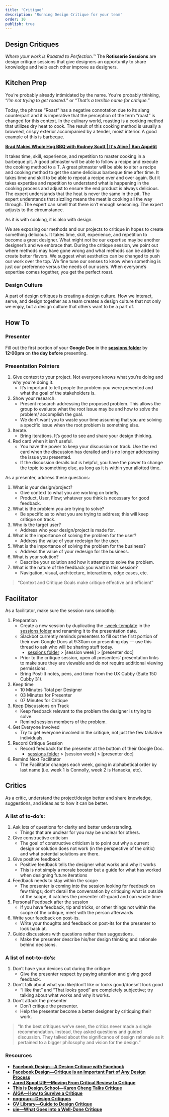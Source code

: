```yaml
---
title: 'Critique'
description: 'Running Design Critique for your team'
order: 10
publish: true
---
```


## Design Critiques

_Where your work is Roasted to Perfection.™️_
The **Rotisserie Sessions** are design critique sessions that give designers an opportunity to share knowledge and help each other improve as designers.

## Kitchen Prep

You’re probably already intimidated by the name. You’re probably thinking, “_I’m not trying to get roasted._” or “_That’s a terrible name for critique.”_

Today, the phrase “Roast” has a negative connotation due to its slang counterpart and it is imperative that the perception of the term “roast” is changed for this context. In the culinary world, roasting is a cooking method that utilizes dry heat to cook. The result of this cooking method is usually a browned, crispy exterior accompanied by a tender, moist interior. A good example of this is barbeque.

**[Brad Makes Whole Hog BBQ with Rodney Scott | It's Alive | Bon Appétit](https://www.youtube.com/watch?v=v0e9MS26QmA)**

It takes time, skill, experience, and repetition to master cooking in a barbeque pit. A good pitmaster will be able to follow a recipe and execute the cooking method to a T. A great pitmaster will be able to alter a recipe and cooking method to get the same delicious barbeque time after time. It takes time and skill to be able to repeat a recipe over and over again. But it takes expertise and repetition to understand what is happening in the cooking process and adjust to ensure the end product is always delicious. The expert understands that the heat is never the same in the pit. The expert understands that sizzling means the meat is cooking all the way through. The expert can smell that there isn’t enough seasoning. The expert adjusts to the circumstance.

As it is with cooking, it is also with design.

We are exposing our methods and our projects to critique in hopes to create something delicious. It takes time, skill, experience, and repetition to become a great designer. What might not be our expertise may be another designer’s and we embrace that. During the critique session, we point out where methods may have gone wrong and what methods can be added to create better flavors. We suggest what aesthetics can be changed to push our work over the top. We fine tune our senses to know when something is just our preference versus the needs of our users. When everyone’s expertise comes together, you get the perfect roast.

### Design Culture

A part of design critiques is creating a design culture. How we interact, serve, and design together as a team creates a design culture that not only we enjoy, but a design culture that others want to be a part of.

## How To

### Presenter

Fill out the first portion of your **Google Doc** in the **[sessions folder](https://drive.google.com/open?id=116aLZ08AySaz6hKS7CZsKgjD1jzAsnl5)** by **12:00pm** on **the day before** presenting.

### Presentation Pointers

1. Give context to your project. Not everyone knows what you’re doing and why you’re doing it.
    - It’s important to tell people the problem you were presented and what the goal of the stakeholders is.
1. Show your research.
    - Present research addressing the proposed problem. This allows the group to evaluate what the root issue may be and how to solve the problem/ accomplish the goal.
    - We don’t want you to waste your time assuming that you are solving a specific issue when the root problem is something else.
1. Iterate.
    - Bring iterations. It’s good to see and share your design thinking.
1. Red card when it isn’t useful.
    - You have the power to keep your discussion on track. Use the red card when the discussion has derailed and is no longer addressing the issue you presented.
    - If the discussion derails but is helpful, you have the power to change the topic to something else, as long as it is within your allotted time.

As a presenter, address these questions:

1. What is your design/project?
    - Give context to what you are working on briefly.
    - Product, User, Flow; whatever you think is necessary for good feedback.
1. What is the problem you are trying to solve?
    - Be specific as to what you are trying to address; this will keep critique on track.
1. Who is the target user?
    - Address who your design/project is made for.
1. What is the importance of solving the problem for the user?
    - Address the value of your redesign for the user.
1. What is the importance of solving the problem for the business?
    - Address the value of your redesign for the business.
1. What is your solution?
    - Describe your solution and how it attempts to solve the problem.
1. What is the nature of the feedback you want in this session?
    - Navigation, visual, architecture, interactions, edge cases, etc.

> “Context and Critique Goals make critique effective and efficient”

## Facilitator

As a facilitator, make sure the session runs smoothly:

1.  Preparation
    -   Create a new session by duplicating the [-week-template](https://drive.google.com/open?id=1vCvNwEVjFPHbFJ4P2EOgJCWkAOG_bi4b) in the [sessions folder](https://drive.google.com/open?id=116aLZ08AySaz6hKS7CZsKgjD1jzAsnl5) and renaming it to the presentation date.
    -   Slackbot currently reminds presenters to fill out the first portion of their own Google Docs at 9:30am on presenting day — use this thread to ask who will be sharing stuff today.
        -   [sessions folder](https://drive.google.com/open?id=116aLZ08AySaz6hKS7CZsKgjD1jzAsnl5) > [session week] > [presenter doc]
    -   Prior to the critique session, open all presenters’ presentation links to make sure they are viewable and do not require additional viewing permissions.
    -   Bring Post-It notes, pens, and timer from the UX Cubby (Suite 150 Cubby 31).
1.  Keep time
    -   10 Minutes Total per Designer
    -   03 Minutes for Presenter
    -   07 Minutes for Critique
1.  Keep Discussions on Track
    -   Keep feedback relevant to the problem the designer is trying to solve.
    -   Remind session members of the problem.
1.  Get Everyone Involved
    -   Try to get everyone involved in the critique, not just the few talkative individuals.
1.  Record Critique Session
    -   Record feedback for the presenter at the bottom of their Google Doc.
        -   [sessions folder](https://drive.google.com/open?id=116aLZ08AySaz6hKS7CZsKgjD1jzAsnl5) > [session week] > [presenter doc]
1.  Remind Next Facilitator
    -   The Facilitator changes each week, going in alphabetical order by last name (i.e. week 1 is Connolly, week 2 is Hanaoka, etc).

## Critics

As a critic, understand the project/design better and share knowledge, suggestions, and ideas as to how it can be better.

### A list of to-do’s:

1. Ask lots of questions for clarity and better understanding.
    - Things that are unclear for you may be unclear for others.
2. Give constructive criticism
    - The goal of constructive criticism is to point out why a current design or solution does not work (in the perspective of the critic) and what potential solutions are there.
3. Give positive feedback
    - Positive feedback tells the designer what works and why it works
    - This is not simply a morale booster but a guide for what has worked when designing future iterations
4. Feedback needs to stay within the scope
    - The presenter is coming into the session looking for feedback on few things; don’t derail the conversation by critiquing what is outside of the scope, it catches the presenter off-guard and can waste time
5. Personal Feedback after the session
    - If you have feedback, tip and tricks, or other things not within the scope of the critique, meet with the person afterwards
6. Write your feedback on post-its.
    - Write your thoughts and feedback on post-its for the presenter to look back at.
7. Guide discussions with questions rather than suggestions.
    - Make the presenter describe his/her design thinking and rationale behind decisions.

### A list of not-to-do’s:

1. Don’t have your devices out during the critique
    - Give the presenter respect by paying attention and giving good feedback.
2. Don’t talk about what you like/don’t like or looks good/doesn’t look good
    - “I like that” and “That looks good” are completely subjective; try talking about what works and why it works.
3. Don’t attack the presenter
    - Don’t critique the presenter.
    - Help the presenter become a better designer by critiquing their work.

> “In the best critiques we’ve seen, the critics never made a single recommendation. Instead, they asked questions and guided discussion. They talked about the significance of design rationale as it pertained to a bigger philosophy and vision for the design.”

### Resources

-   **[Facebook Design—A Design Critique with Facebook](https://medium.com/facebook-design/a-design-critique-with-facebook-c2a910e84de9)**
-   **[Facebook Design—Critique is an Important Part of Any Design Process](https://medium.com/facebook-design/critique-is-an-important-part-of-any-design-process-whether-you-work-as-part-of-a-team-or-solo-ef3dcb299ce3)**
-   **[Jared Spool UIE—Moving From Critical Review to Critique](https://www.uie.com/brainsparks/2011/10/27/moving-from-critical-review-to-critique/)**
-   **[This is Design.School—Karen Cheng Talks Critique](http://www.thisisdesign.school/yr02-ep11-karen-cheng/)**
-   **[AIGA—How to Survive a Critique](https://www.aiga.org/how-to-survive-a-critique)**
-   **[nngroup—Design Critiques](https://www.nngroup.com/articles/design-critiques/)**
-   **[GV Library—Guide to Design Critique](https://library.gv.com/guide-to-design-critique-86ebf499bed5)**
-   **[uie—What Goes into a Well-Done Critique](https://articles.uie.com/critique/)**
